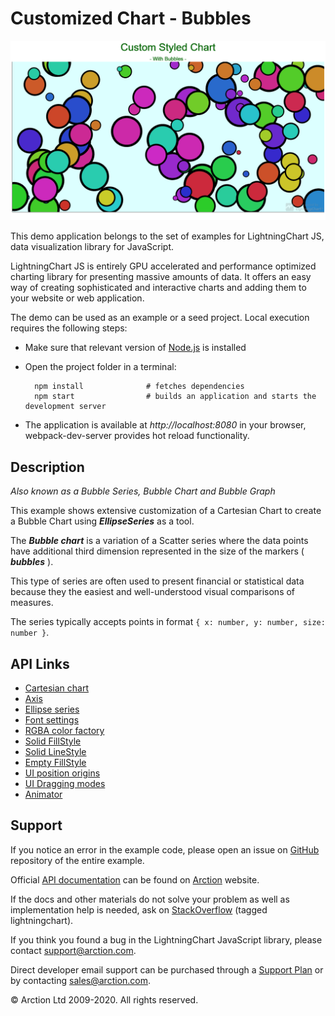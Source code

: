 # Customized Chart - Bubbles

![Customized Chart - Bubbles](custom.png)

This demo application belongs to the set of examples for LightningChart JS, data visualization library for JavaScript.

LightningChart JS is entirely GPU accelerated and performance optimized charting library for presenting massive amounts of data. It offers an easy way of creating sophisticated and interactive charts and adding them to your website or web application.

The demo can be used as an example or a seed project. Local execution requires the following steps:

- Make sure that relevant version of [Node.js](https://nodejs.org/en/download/) is installed
- Open the project folder in a terminal:

        npm install              # fetches dependencies
        npm start                # builds an application and starts the development server

- The application is available at *http://localhost:8080* in your browser, webpack-dev-server provides hot reload functionality.


## Description

*Also known as a Bubble Series, Bubble Chart and Bubble Graph*

This example shows extensive customization of a Cartesian Chart to create a Bubble Chart using ***EllipseSeries*** as a tool.

The ***Bubble chart*** is a variation of a Scatter series where the data points have additional third dimension represented in the size of the markers ( ***bubbles*** ).

This type of series are often used to present financial or statistical data because they the easiest and well-understood visual comparisons of measures.

The series typically accepts points in format `{ x: number, y: number, size: number }`.


## API Links

* [Cartesian chart]
* [Axis]
* [Ellipse series]
* [Font settings]
* [RGBA color factory]
* [Solid FillStyle]
* [Solid LineStyle]
* [Empty FillStyle]
* [UI position origins]
* [UI Dragging modes]
* [Animator]


## Support

If you notice an error in the example code, please open an issue on [GitHub][0] repository of the entire example.

Official [API documentation][1] can be found on [Arction][2] website.

If the docs and other materials do not solve your problem as well as implementation help is needed, ask on [StackOverflow][3] (tagged lightningchart).

If you think you found a bug in the LightningChart JavaScript library, please contact support@arction.com.

Direct developer email support can be purchased through a [Support Plan][4] or by contacting sales@arction.com.

[0]: https://github.com/Arction/
[1]: https://www.arction.com/lightningchart-js-api-documentation/
[2]: https://www.arction.com
[3]: https://stackoverflow.com/questions/tagged/lightningchart
[4]: https://www.arction.com/support-services/

© Arction Ltd 2009-2020. All rights reserved.


[Cartesian chart]: https://www.arction.com/lightningchart-js-api-documentation/v3.0.0/classes/chartxy.html
[Axis]: https://www.arction.com/lightningchart-js-api-documentation/v3.0.0/classes/axis.html
[Ellipse series]: https://www.arction.com/lightningchart-js-api-documentation/v3.0.0/classes/ellipseseries.html
[Font settings]: https://www.arction.com/lightningchart-js-api-documentation/v3.0.0/classes/fontsettings.html
[RGBA color factory]: https://www.arction.com/lightningchart-js-api-documentation/v3.0.0/globals.html#colorrgba
[Solid FillStyle]: https://www.arction.com/lightningchart-js-api-documentation/v3.0.0/classes/solidfill.html
[Solid LineStyle]: https://www.arction.com/lightningchart-js-api-documentation/v3.0.0/classes/solidline.html
[Empty FillStyle]: https://www.arction.com/lightningchart-js-api-documentation/v3.0.0/globals.html#emptyfill
[UI position origins]: https://www.arction.com/lightningchart-js-api-documentation/v3.0.0/globals.html#uiorigins
[UI Dragging modes]: https://www.arction.com/lightningchart-js-api-documentation/v3.0.0/enums/uidraggingmodes.html
[Animator]: https://www.arction.com/lightningchart-js-api-documentation/v3.0.0/globals.html#animator

